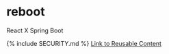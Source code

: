 # reboot
React X Spring Boot


{% include SECURITY.md %}
[Link to Reusable Content](SECURITY.md)

<!-- INCLUDE: SECURITY.md#reusethis -->



